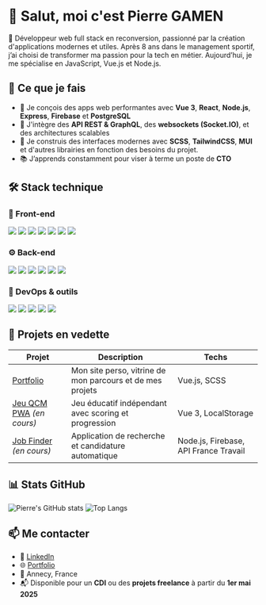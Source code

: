 # 👋 Salut, moi c'est Pierre GAMEN

🎯 Développeur web full stack en reconversion, passionné par la création d'applications modernes et utiles. Après 8 ans dans le management sportif, j’ai choisi de transformer ma passion pour la tech en métier. Aujourd’hui, je me spécialise en JavaScript, Vue.js et Node.js.

## 🚀 Ce que je fais

- 🧠 Je conçois des apps web performantes avec **Vue 3**, **React**, **Node.js**, **Express**, **Firebase** et **PostgreSQL**
- 🧩 J'intègre des **API REST & GraphQL**, des **websockets (Socket.IO)**, et des architectures scalables
- 📱 Je construis des interfaces modernes avec **SCSS**, **TailwindCSS**, **MUI** et d'autres librairies en fonction des besoins du projet.
- 📚 J’apprends constamment pour viser à terme un poste de **CTO**

## 🛠️ Stack technique

### 🎨 Front-end

<p align="left">
  <img src="https://img.shields.io/badge/Vue.js-42b883?style=for-the-badge&logo=vue.js&logoColor=fff" />
  <img src="https://img.shields.io/badge/React-61DAFB?style=for-the-badge&logo=react&logoColor=000" />
  <img src="https://img.shields.io/badge/Next.js-000000?style=for-the-badge&logo=next.js&logoColor=fff" />
  <img src="https://img.shields.io/badge/Vite-646CFF?style=for-the-badge&logo=vite&logoColor=fff" />
  <img src="https://img.shields.io/badge/TailwindCSS-38B2AC?style=for-the-badge&logo=tailwind-css&logoColor=fff" />
  <img src="https://img.shields.io/badge/SCSS-CC6699?style=for-the-badge&logo=sass&logoColor=fff" />
  <img src="https://img.shields.io/badge/JavaScript-F7DF1E?style=for-the-badge&logo=javascript&logoColor=000" />
</p>

### ⚙️ Back-end

<p align="left">
  <img src="https://img.shields.io/badge/Node.js-339933?style=for-the-badge&logo=node.js&logoColor=fff" />
  <img src="https://img.shields.io/badge/Express-000000?style=for-the-badge&logo=express&logoColor=fff" />
  <img src="https://img.shields.io/badge/REST_API-FF6F00?style=for-the-badge&logo=api&logoColor=fff" />
  <img src="https://img.shields.io/badge/GraphQL-E10098?style=for-the-badge&logo=graphql&logoColor=fff" />
  <img src="https://img.shields.io/badge/Socket.io-010101?style=for-the-badge&logo=socket.io&logoColor=fff" />
  <img src="https://img.shields.io/badge/PostgreSQL-336791?style=for-the-badge&logo=postgresql&logoColor=fff" />
</p>

### 🧪 DevOps & outils

<p align="left">
  <img src="https://img.shields.io/badge/Firebase-FFCA28?style=for-the-badge&logo=firebase&logoColor=000" />
  <img src="https://img.shields.io/badge/Vercel-000000?style=for-the-badge&logo=vercel&logoColor=fff" />
  <img src="https://img.shields.io/badge/Netlify-00C7B7?style=for-the-badge&logo=netlify&logoColor=fff" />
  <img src="https://img.shields.io/badge/Git-F05032?style=for-the-badge&logo=git&logoColor=fff" />
  <img src="https://img.shields.io/badge/GitHub-181717?style=for-the-badge&logo=github&logoColor=fff" />
</p>

## 💼 Projets en vedette

| Projet | Description | Techs |
|--------|-------------|-------|
| [Portfolio](https://pierre-gamen.netlify.app/) | Mon site perso, vitrine de mon parcours et de mes projets | Vue.js, SCSS |
| [Jeu QCM PWA](#) *(en cours)* | Jeu éducatif indépendant avec scoring et progression | Vue 3, LocalStorage |
| [Job Finder](#) *(en cours)* | Application de recherche et candidature automatique | Node.js, Firebase, API France Travail |

## 📊 Stats GitHub

![Pierre's GitHub stats](https://github-readme-stats.vercel.app/api?username=PierreGAMEN&show_icons=true&theme=default&hide=stars)
![Top Langs](https://github-readme-stats.vercel.app/api/top-langs/?username=PierreGAMEN&layout=compact&hide=html)

## 📫 Me contacter

- 💼 [LinkedIn](https://www.linkedin.com/in/pierre-gamen/)
- 🌐 [Portfolio](https://pierre-gamen.netlify.app/)
- 📍 Annecy, France
- 📬 Disponible pour un **CDI** ou des **projets freelance** à partir du **1er mai 2025**


